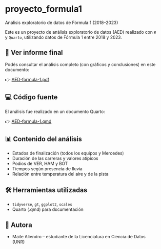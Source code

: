 # proyecto_formula1
Análisis exploratorio de datos de Fórmula 1 (2018–2023)

Este es un proyecto de análisis exploratorio de datos (AED) realizado con `R` y `Quarto`, utilizando datos de Fórmula 1 entre 2018 y 2023.

## 📄 Ver informe final
Podés consultar el análisis completo (con gráficos y conclusiones) en este documento:

👉 [AED-formula-1.pdf](AED-formula-1.pdf)

## 💻 Código fuente
El análisis fue realizado en un documento Quarto:

👉 [AED-formula-1.qmd](AED-formula-1.qmd)

## 📊 Contenido del análisis

- Estados de finalización (todos los equipos y Mercedes)
- Duración de las carreras y valores atípicos
- Podios de VER, HAM y BOT
- Tiempos según presencia de lluvia
- Relación entre temperatura del aire y de la pista

## 🛠️ Herramientas utilizadas

- `tidyverse`, `gt`, `ggplot2`, `scales`
- Quarto (.qmd) para documentación

## 📍 Autora
- Maite Aliendro – estudiante de la Licenciatura en Ciencia de Datos (UNR)
